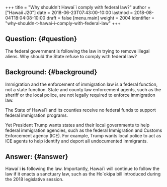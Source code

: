 +++
title = "Why shouldn't Hawai`i comply with federal law?"
author = ["Hawaii J20"]
date = 2018-06-23T07:43:00-10:00
lastmod = 2018-08-04T18:04:08-10:00
draft = false
[menu.main]
  weight = 2004
  identifier = "why-shouldn-t-hawai-i-comply-with-federal-law"
+++

## Question: {#question}

The federal government is following the law in trying to remove illegal aliens.
Why should the State refuse to comply with federal law?


## Background: {#background}

Immigration and the enforcement of immigration law is a federal function, not a
state function.  State and county law enforcement agents, such as the sheriff or
the local police, are not legally required to enforce immigration law.

The State of Hawai\`i and its counties receive no federal funds to support federal
immigration programs.

Yet President Trump wants states and their local governments to help federal
immigration agencies, such as the federal Immigration and Customs Enforcement
agency (ICE). For example, Trump wants local police to act as ICE agents to help
identify and deport all undocumented immigrants.


## Answer: {#answer}

Hawai\`i **is** following the law. Importantly, Hawai\`i will continue to follow the
law if it enacts a sanctuary law, such as the Ho\`okipa bill introduced during
the 2018 legislative session.
